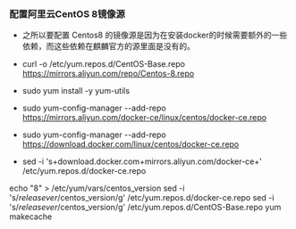 ### 配置阿里云CentOS 8镜像源

- 之所以要配置 Centos8 的镜像源是因为在安装docker的时候需要额外的一些依赖，而这些依赖在麒麟官方的源里面是没有的。

- curl -o /etc/yum.repos.d/CentOS-Base.repo https://mirrors.aliyun.com/repo/Centos-8.repo
- sudo yum install -y yum-utils
- sudo yum-config-manager --add-repo https://mirrors.aliyun.com/docker-ce/linux/centos/docker-ce.repo
- sudo yum-config-manager --add-repo https://download.docker.com/linux/centos/docker-ce.repo
- sed -i 's+download.docker.com+mirrors.aliyun.com/docker-ce+' /etc/yum.repos.d/docker-ce.repo

echo "8" > /etc/yum/vars/centos_version
sed -i 's/$releasever/$centos_version/g' /etc/yum.repos.d/docker-ce.repo
sed -i 's/$releasever/$centos_version/g' /etc/yum.repos.d/CentOS-Base.repo
yum makecache
